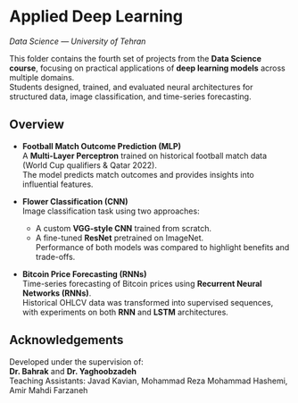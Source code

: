 ﻿
# Applied Deep Learning

_Data Science — University of Tehran_  

This folder contains the fourth set of projects from the **Data Science course**, focusing on practical applications of **deep learning models** across multiple domains.  
Students designed, trained, and evaluated neural architectures for structured data, image classification, and time-series forecasting.  

## Overview  

- **Football Match Outcome Prediction (MLP)**  
  A **Multi-Layer Perceptron** trained on historical football match data (World Cup qualifiers & Qatar 2022).  
  The model predicts match outcomes and provides insights into influential features.  

- **Flower Classification (CNN)**  
  Image classification task using two approaches:  
  - A custom **VGG-style CNN** trained from scratch.  
  - A fine-tuned **ResNet** pretrained on ImageNet.  
  Performance of both models was compared to highlight benefits and trade-offs.  

- **Bitcoin Price Forecasting (RNNs)**  
  Time-series forecasting of Bitcoin prices using **Recurrent Neural Networks (RNNs)**.  
  Historical OHLCV data was transformed into supervised sequences, with experiments on both **RNN** and **LSTM** architectures.  

## Acknowledgements  

Developed under the supervision of:  
**Dr. Bahrak** and **Dr. Yaghoobzadeh**  
Teaching Assistants: Javad Kavian, Mohammad Reza Mohammad Hashemi, Amir Mahdi Farzaneh  

